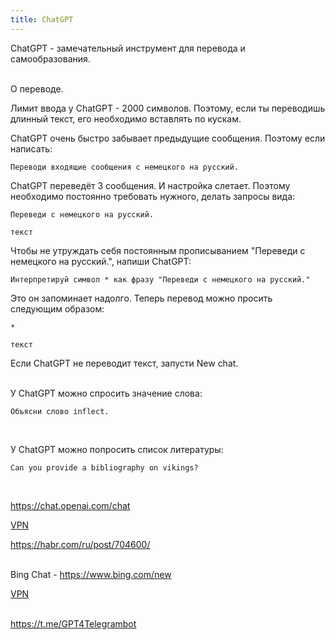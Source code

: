 ```yaml
---
title: ChatGPT
---
```


ChatGPT - замечательный инструмент для перевода и самообразования.
<br><br>

О переводе.

Лимит ввода у ChatGPT - 2000 символов. Поэтому, если ты переводишь длинный текст, его необходимо вставлять по кускам.

ChatGPT очень быстро забывает предыдущие сообщения. Поэтому если написать:

```
Переводи входящие сообщения с немецкого на русский.
```

ChatGPT переведёт 3 сообщения. И настройка слетает. Поэтому необходимо постоянно требовать нужного, делать запросы вида:

```
Переведи с немецкого на русский.

текст
```

Чтобы не утруждать себя постоянным прописыванием "Переведи с немецкого на русский.", напиши ChatGPT:

```
Интерпретируй символ * как фразу "Переведи с немецкого на русский."
```

Это он запоминает надолго. Теперь перевод можно просить следующим образом:

```
*

текст
```

Если ChatGPT не переводит текст, запусти New chat.
<br><br>

У ChatGPT можно спросить значение слова:

```
Объясни слово inflect.
```
<br>

У ChatGPT можно попросить список литературы:

```
Can you provide a bibliography on vikings?
```
<br>

<https://chat.openai.com/chat>

[VPN](/ru/vpn)

<https://habr.com/ru/post/704600/>
<br><br>

Bing Chat - <https://www.bing.com/new>

[VPN](/ru/vpn)
<br><br>

<https://t.me/GPT4Telegrambot>